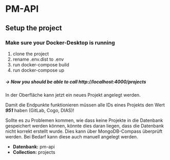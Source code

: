# PM-API

## Setup the project
### Make sure your Docker-Desktop is running

1. clone the project
2. rename .env.dist to .env
3. run docker-compose build
4. run docker-compose up

##### -> Now you should be able to call http://localhost:4000/projects
In der Oberfläche kann jetzt ein neues Projekt angelegt werden.

Damit die Endpunkte funktionieren müssen alle IDs eines Projekts den Wert ***951*** haben (GitLab, Cogo, DIAS)!

Sollte es zu Problemen kommen, wie dass keine Projekte in die Datenbank gespeichert werden können, könnte dies daran liegen, dass die Datenbank nicht korrekt erstellt wurde. Dies kann über MongoDB-Compass überprüft werden. Bei Bedarf kann diese auch manuell angelegt werden. 

- **Datenbank:** pm-api
- **Collection:** projects
